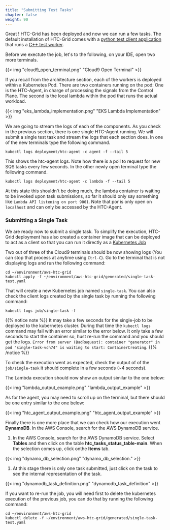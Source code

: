```yaml
---
title: "Submitting Test Tasks"
chapter: false
weight: 90
---
```


Great ! HTC-Grid has been deployed and now we can run a few tasks. The default installation of HTC-Grid comes with a [python test client application](https://github.com/ruecarlo/aws-htc-grid/blob/main/examples/client/python/client.py) that runs a [C++ test worker](https://github.com/ruecarlo/aws-htc-grid/tree/main/examples/workloads/c%2B%2B/mock_computation).

Before we exectute the job, let's to the following, on your IDE, open two more terminals.

{{< img "cloud9_open_terminal.png" "Cloud9 Open Terminal" >}}

If you recall from the architecture section, each of the workers is deployed within a Kubernetes Pod. There are two containers running on the pod: One is the HTC-Agent, in charge of processing the signals from the Control Plane. The second is the local lambda within the pod that runs the actual workload.

{{< img "eks_lambda_implementation.png" "EKS Lambda Implementation" >}}

We are going to stream the logs of each of the components. As you check in the previous section, there is one single HTC-Agent running. We will submit a single test task and stream the logs that each section does. In one of the new terminals type the following command.
```
kubectl logs deployment/htc-agent -c agent -f --tail 5
```

This shows the htc-agent logs. Note how there is a poll to request for new SQS tasks every few seconds.  In the other newly open terminal type the following command.

```
kubectl logs deployment/htc-agent -c lambda -f --tail 5
```
At this state this shouldn't be doing much, the lambda container is waiting to be invoked upon task submissions, so far it should only say something like `Lambda API listening on port 9001`. Note that por is only open on `localhost` and can only be accessed by the HTC-Agent.

### Submitting a Single Task

We are ready now to submit a single task. To simplify the execution, HTC-Grid deployment has also created a container image that can be deployed to act as a client so that you can run it directly as a [Kubernetes Job](https://kubernetes.io/docs/concepts/workloads/controllers/job/)

Two out of three of the Cloud9 terminals should be now showing logs (You can stop that process at anytime using `Ctrl-C`). Go to the terminal that is not displaying logs and run the following command:

```
cd ~/environment/aws-htc-grid
kubectl apply -f ~/environment/aws-htc-grid/generated/single-task-test.yaml
```

That will create a new Kubernetes job named `single-task`. You can also check the client logs created by the single task by running the following command:

```
kubectl logs job/single-task -f 
```

{{% notice note %}}
It may take a few seconds for the single-job to be deployed to the kubernetes cluster. During that time the `kubectl logs` command may fail with an error similar to the error below. It only take a few seconds to start the container so, hust re-run the command and you should get the logs. `Error from server (BadRequest): container "generator" in pod "single-task-vch74" is waiting to start: ContainerCreating`. 
{{% /notice %}}

To check the execution went as expected, check the output of of the `job/single-task` it should complete in a few seconds (~4 seconds). 

The Lambda execution should now show an output similar to the one below:

{{< img "lambda_output_example.png" "lambda_output_example" >}}

As for the agent, you may need to scroll up on the terminal, but there should be one entry similar to the one below:

{{< img "htc_agent_output_example.png" "htc_agent_output_example" >}}

Finally there is one more place that we can check how our execution went **DynamoDB**. In the AWS Console, search for the AWS DynamoDB service.

1. In the AWS Console, search for the AWS DynamoDB service. Select **Tables** and then click on the table **htc_tasks_status_table-main**. When the selection comes up, click onthe **Items** tab.

  {{< img "dynamo_db_selection.png" "dynamo_db_selection." >}}

1. At this stage there is only one task submitted, just click on the task to see the internal representation of the task.

  {{< img "dynamodb_task_definition.png" "dynamodb_task_definition" >}}

If you want to re-run the job, you will need first to delete the kubernetes execution of the previous job, you can do that by running the following command:

```
cd ~/environment/aws-htc-grid
kubectl delete -f ~/environment/aws-htc-grid/generated/single-task-test.yaml
```

